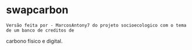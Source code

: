 # swapcarbon

    Versão feita por - MarcosAntony7 do projeto socioecologico com o tema de um banco de creditos de
carbono físico e digital.